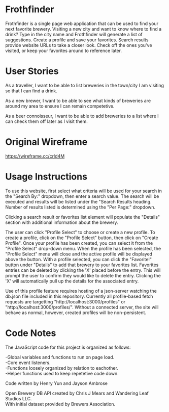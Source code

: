 # Frothfinder

Frothfinder is a single page web application that can be used to find your next favorite brewery. Visiting a new city and want to know where to find a drink? Type in the city name and Frothfinder will generate a list of suggestions. Create a profile and save your favorites. Search results provide website URLs to take a closer look. Check off the ones you've visited, or keep your favorites around to reference later.

# User Stories
As a traveller, I want to be able to list breweries in the town/city I am visiting so that I can find a drink.

As a new brewer, I want to be able to see what kinds of breweries are around my area to ensure I can remain competetive.

As a beer connoisseur, I want to be able to add breweries to a list where I can check them off later as I visit them.

# Original Wireframe

https://wireframe.cc/crld4M

# Usage Instructions

To use this website, first select what criteria will be used for your search in the "Search By:" dropdown, then enter a search value. The search will be executed and results will be listed under the "Search Results heading. Number of results listed is determined using the "Per Page:" dropdown.

Clicking a search result or favorites list element will populate the "Details" section with additional information about the brewery.

The user can click "Profile Select" to choose or create a new profile. To create a profile, click on the "Profile Select" button, then click on "Create Profile". Once your profile has been created, you can select it from the "Profile Select" drop-down menu. When the profile has been selected, the "Profile Select" menu will close and the active profile will be displayed above the button. With a profile selected, you can click the "Favorite!" button under "Details" to add that brewery to your favorites list. Favorites entries can be deleted by clicking the 'X' placed before the entry. This will prompt the user to confirm they would like to delete the entry. Clicking the 'X' will automatically pull up the details for the associated entry.

Use of this profile feature requires hosting of a json-server watching the db.json file included in this repository. Currently all profile-based fetch requests are targetting "http://localhost:3000/profiles" or "http://localhost:3000/profiles/<profile id>". Without a connected server, the site will behave as normal, however, created profiles will be non-persistent.

# Code Notes

The JavaScript code for this project is organized as follows:

-Global variables and functions to run on page load.  
-Core event listeners.  
-Functions loosely organized by relation to eachother.  
-Helper functions used to keep repetetive code down. 


 Code written by Henry Yun and Jayson Ambrose

 Open Brewery DB API created by Chris J Mears and Wandering Leaf Studios LLC.  
 With initial dataset provided by Brewers Association.
